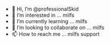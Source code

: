 - 👋 Hi, I’m @professionalSkid
- 👀 I’m interested in ... milfs
- 🌱 I’m currently learning ... milfs
- 💞️ I’m looking to collaborate on ... milfs
- 📫 How to reach me ... milfs support 

<!---
professionalSkid/professionalSkid is a ✨ special ✨ repository because its `README.md` (this file) appears on your GitHub profile.
You can click the Preview link to take a look at your changes.
--->
